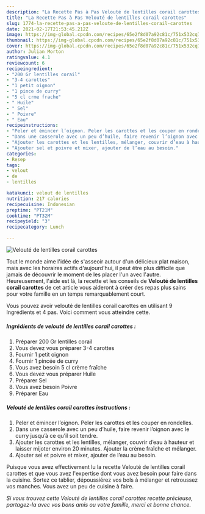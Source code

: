 ```yaml
---
description: "La Recette Pas à Pas Velouté de lentilles corail carottes"
title: "La Recette Pas à Pas Velouté de lentilles corail carottes"
slug: 1774-la-recette-pas-a-pas-veloute-de-lentilles-corail-carottes
date: 2021-02-17T21:53:45.212Z
image: https://img-global.cpcdn.com/recipes/65e2f8d07a92c81c/751x532cq70/veloute-de-lentilles-corail-carottes-photo-principale-de-la-recette.jpg
thumbnail: https://img-global.cpcdn.com/recipes/65e2f8d07a92c81c/751x532cq70/veloute-de-lentilles-corail-carottes-photo-principale-de-la-recette.jpg
cover: https://img-global.cpcdn.com/recipes/65e2f8d07a92c81c/751x532cq70/veloute-de-lentilles-corail-carottes-photo-principale-de-la-recette.jpg
author: Julian Morton
ratingvalue: 4.1
reviewcount: 6
recipeingredient:
- "200 Gr lentilles corail"
- "3-4 carottes"
- "1 petit oignon"
- "1 pince de curry"
- "5 cl crme frache"
- " Huile"
- " Sel"
- " Poivre"
- " Eau"
recipeinstructions:
- "Peler et émincer l’oignon. Peler les carottes et les couper en rondelles."
- "Dans une casserole avec un peu d’huile, faire revenir l’oignon avec le curry jusqu’à ce qu’il soit tendre."
- "Ajouter les carottes et les lentilles, mélanger, couvrir d’eau à hauteur et laisser mijoter environ 20 minutes. Ajouter la crème fraîche et mélanger."
- "Ajouter sel et poivre et mixer, ajouter de l’eau au besoin."
categories:
- Resep
tags:
- velout
- de
- lentilles

katakunci: velout de lentilles 
nutrition: 217 calories
recipecuisine: Indonesian
preptime: "PT21M"
cooktime: "PT32M"
recipeyield: "3"
recipecategory: Lunch

---
```



![Velouté de lentilles corail carottes](https://img-global.cpcdn.com/recipes/65e2f8d07a92c81c/751x532cq70/veloute-de-lentilles-corail-carottes-photo-principale-de-la-recette.jpg)

Tout le monde aime l'idée de s'asseoir autour d'un délicieux plat maison, mais avec les horaires actifs d'aujourd'hui, il peut être plus difficile que jamais de découvrir le moment de les placer l'un avec l'autre. Heureusement, l'aide est là, la recette et les conseils de <strong> Velouté de lentilles corail carottes </strong> de cet article vous aideront à créer des repas plus sains pour votre famille en un temps remarquablement court.

<!--inarticleads1-->

Vous pouvez avoir velouté de lentilles corail carottes en utilisant 9 Ingrédients et 4 pas. Voici comment vous atteindre cette.

##### Ingrédients de velouté de lentilles corail carottes :

1. Préparer 200 Gr lentilles corail
1. Vous devez vous préparer 3-4 carottes
1. Fournir 1 petit oignon
1. Fournir 1 pincée de curry
1. Vous avez besoin 5 cl crème fraîche
1. Vous devez vous préparer  Huile
1. Préparer  Sel
1. Vous avez besoin  Poivre
1. Préparer  Eau




<!--inarticleads2-->

##### Velouté de lentilles corail carottes instructions :

1. Peler et émincer l’oignon. Peler les carottes et les couper en rondelles.
1. Dans une casserole avec un peu d’huile, faire revenir l’oignon avec le curry jusqu’à ce qu’il soit tendre.
1. Ajouter les carottes et les lentilles, mélanger, couvrir d’eau à hauteur et laisser mijoter environ 20 minutes. Ajouter la crème fraîche et mélanger.
1. Ajouter sel et poivre et mixer, ajouter de l’eau au besoin.




<!--inarticleads1-->

<p>
Puisque vous avez effectivement lu la recette Velouté de lentilles corail carottes et que vous avez l'expertise dont vous avez besoin pour faire dans la cuisine. Sortez ce tablier, dépoussiérez vos bols à mélanger et retroussez vos manches. Vous avez un peu de cuisine à faire.
</p>

<p>
<i>Si vous trouvez cette Velouté de lentilles corail carottes recette précieuse, partagez-la avec vos bons amis ou votre famille, merci et bonne chance.</i>
</p>
